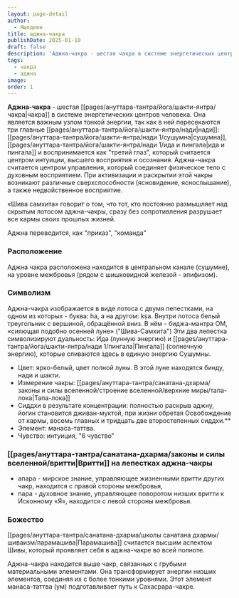```yaml
---
layout: page-detail
author:
  - Яшодеви
title: аджна-чакра
publishDate: 2025-01-10
draft: false
description: 'Аджна-чакра - шестая чакра в системе энергетических центров человека. Она является важным узлом тонкой энергии, так как в ней пересекаются три главные нади: сушумна, ида и пингала и воспринимается как "третий глаз", который считается центром интуиции, высшего восприятия и осознания.'
tags:
  - чакра
  - аджна
image:
order: 1
---
```

**Аджна-чакра** - шестая [[pages/ануттара-тантра/йога/шакти-янтра/чакра|чакра]] в системе энергетических центров 
человека. Она является важным узлом тонкой энергии, так как в ней пересекаются три главные [[pages/ануттара-тантра/йога/шакти-янтра/нади|нади]]: [[pages/ануттара-тантра/йога/шакти-янтра/нади 1/сушумна|сушумна]], [[pages/ануттара-тантра/йога/шакти-янтра/нади 1/ида и пингала|ида и пингала]] и воспринимается как "третий глаз", который считается центром интуиции, высшего восприятия и осознания. Аджна-чакра считается центром управления, который соединяет физическое тело с духовным восприятием.
При активизации и раскрытии этой чакры возникают различные сверхспособности (ясновидение, яснослышание), а также недвойственное восприятие.  

«Шива самхита» говорит о том, что тот, кто постоянно размышляет над скрытым лотосом аджна-чакры, сразу без сопротивления разрушает все кармы своих прошлых жизней.

Аджна переводится, как "приказ", "команда"

### Расположение

Аджна чакра расположена находится в центральном канале (сушумне), на уровне межбровья (рядом с шишковидной железой - эпифизом).
### Символизм
Аджна-чакра изображается в виде лотоса с двумя лепестками, на одном из которых - буква: ha, а на другом: kṣa. Внутри лотоса белый треугольник с вершиной, обращённой вниз. В нём - биджа-мантра OM, «сияющая подобно осенней луне» ("Шива-Самхита")
Эти два лепестка символизируют дуальность: Ида (лунную энергию) и [[pages/ануттара-тантра/йога/шакти-янтра/нади 1/пингала|Пингала]] (солнечную энергию), которые сливаются здесь в единую энергию Сушумны. 

- Цвет: ярко-белый, цвет полной луны. В этой луне находятся бинду, нади и шакти.
- Измерение чакры: [[pages/ануттара-тантра/санатана-дхарма/законы и силы вселенной/строение вселенной/верхние миры/тапа-лока|Тапа-лока]]
- Сиддхи в результате концентрации: полностью раскрыв аджну, йогин становится дживан-муктой, при жизни обретая Освобождение от кармы, восемь главных и тридцать две второстепенных сиддхи.**
- Элемент: манаса-таттва.
- Чувство: интуиция, "6 чувство"
### [[pages/ануттара-тантра/санатана-дхарма/законы и силы вселенной/вритти|Вритти]] на лепестках аджна-чакры 
- апара - мирское знание, управляющее жизненными вритти других чакр, находится с правой стороны межбровья,
- пара - духовное знание, управляющее поворотом низших вритти к Исконному «Я», находится с левой стороны межбровья.

### Божество
[[pages/ануттара-тантра/санатана-дхарма/школы санатана дхармы/шиваизм/парамашива|Парамашива]] считается высшим аспектом Шивы, который проявляет себя в аджна-чакре во всей полноте. 

Аджна-чакра находится выше чакр, связанных с грубыми материальными элементами. Она трансформирует энергии низших элементов, соединяя их с более тонкими уровнями.
Этот элемент манаса-таттва (ум) подготавливает путь к Сахасрара-чакре.
